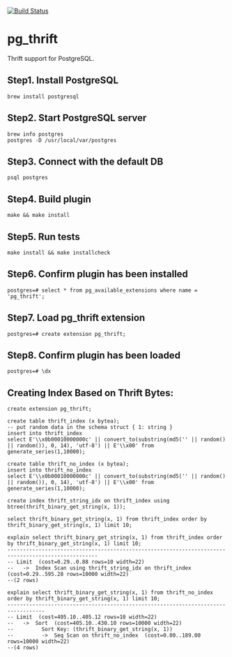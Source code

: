 [![Build Status](https://travis-ci.org/charles-cui/pg_thrift.svg?branch=master)](https://travis-ci.org/charles-cui/pg_thrift)

# pg\_thrift

Thrift support for PostgreSQL.

## Step1. Install PostgreSQL
```
brew install postgresql
```

## Step2. Start PostgreSQL server
```
brew info postgres
postgres -D /usr/local/var/postgres
```

## Step3. Connect with the default DB
```
psql postgres
```

## Step4. Build plugin
```
make && make install
```

## Step5. Run tests
```
make install && make installcheck
```

## Step6. Confirm plugin has been installed
```
postgres=# select * from pg_available_extensions where name = 'pg_thrift';
```

## Step7. Load pg_thrift extension
```
postgres=# create extension pg_thrift;
```

## Step8. Confirm plugin has been loaded
```
postgres=# \dx
```


## Creating Index Based on Thrift Bytes:

```
create extension pg_thrift;

create table thrift_index (x bytea);
-- put random data in the schema struct { 1: string }
insert into thrift_index
select E'\\x0b00010000000c' || convert_to(substring(md5('' || random() || random()), 0, 14), 'utf-8') || E'\\x00' from generate_series(1,10000);

create table thrift_no_index (x bytea);
insert into thrift_no_index
select E'\\x0b00010000000c' || convert_to(substring(md5('' || random() || random()), 0, 14), 'utf-8') || E'\\x00' from generate_series(1,10000);

create index thrift_string_idx on thrift_index using btree(thrift_binary_get_string(x, 1));

select thrift_binary_get_string(x, 1) from thrift_index order by thrift_binary_get_string(x, 1) limit 10;

explain select thrift_binary_get_string(x, 1) from thrift_index order by thrift_binary_get_string(x, 1) limit 10;
---------------------------------------------------------------------------------------------------
-- Limit  (cost=0.29..0.88 rows=10 width=22)
--   ->  Index Scan using thrift_string_idx on thrift_index  (cost=0.29..595.28 rows=10000 width=22)
--(2 rows)

explain select thrift_binary_get_string(x, 1) from thrift_no_index order by thrift_binary_get_string(x, 1) limit 10;
----------------------------------------------------------------------------------
-- Limit  (cost=405.10..405.12 rows=10 width=22)
--   ->  Sort  (cost=405.10..430.10 rows=10000 width=22)
--         Sort Key: (thrift_binary_get_string(x, 1))
--         ->  Seq Scan on thrift_no_index  (cost=0.00..189.00 rows=10000 width=22)
--(4 rows)
```
